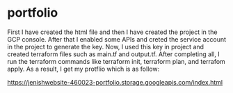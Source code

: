 # portfolio
First I have created the html file and then I have created the project in the GCP console.
After that I enabled some APIs and creted the service account in the project to generate the key.
Now, I used this key in project and created terraform files such as main.tf and output.tf.
After completing all, I run the terraform commands like terraform init, terraform plan, and terrafom apply.
As a result, I get my protflio which is as follow:


https://jenishwebsite-460023-portfolio.storage.googleapis.com/index.html